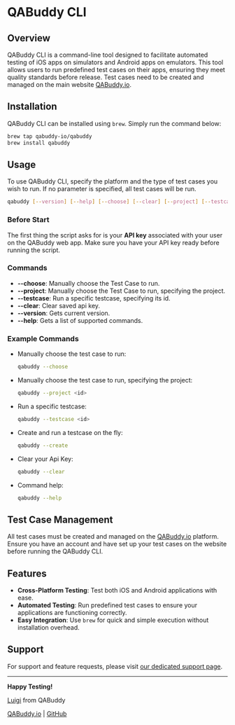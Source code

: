 
# QABuddy CLI

## Overview

QABuddy CLI is a command-line tool designed to facilitate automated testing of iOS apps on simulators and Android apps on emulators. This tool allows users to run predefined test cases on their apps, ensuring they meet quality standards before release. Test cases need to be created and managed on the main website [QABuddy.io](https://qabuddy.io).

## Installation

QABuddy CLI can be installed using `brew`. Simply run the command below:

```sh
brew tap qabuddy-io/qabuddy
brew install qabuddy
```

## Usage

To use QABuddy CLI, specify the platform and the type of test cases you wish to run. If no parameter is specified, all test cases will be run.

```sh
qabuddy [--version] [--help] [--choose] [--clear] [--project] [--testcase] [--clear]
```


### Before Start

The first thing the script asks for is your **API key** associated with your user on the QABuddy web app. Make sure you have your API key ready before running the script.

### Commands
- **--choose**: Manually choose the Test Case to run.
- **--project**: Manually choose the Test Case to run, specifying the project.
- **--testcase**: Run a specific testcase, specifying its id.
- **--clear**: Clear saved api key.
- **--version**: Gets current version.
- **--help**: Gets a list of supported commands.

### Example Commands


- Manually choose the test case to run:

  ```sh
  qabuddy --choose
  ```
- Manually choose the test case to run, specifying the project:

  ```sh
  qabuddy --project <id>
  ```
- Run a specific testcase:

  ```sh
  qabuddy --testcase <id>
  ```
- Create and run a testcase on the fly:

  ```sh
  qabuddy --create
  ```
- Clear your Api Key:

  ```sh
  qabuddy --clear
  ```
- Command help:

  ```sh
  qabuddy --help
  ```

## Test Case Management

All test cases must be created and managed on the [QABuddy.io](https://qabuddy.io) platform. Ensure you have an account and have set up your test cases on the website before running the QABuddy CLI.

## Features

- **Cross-Platform Testing**: Test both iOS and Android applications with ease.
- **Automated Testing**: Run predefined test cases to ensure your applications are functioning correctly.
- **Easy Integration**: Use `brew` for quick and simple execution without installation overhead.

## Support

For support and feature requests, please visit [our dedicated support page](https://qabuddy.canny.io/feature-requests).

---

**Happy Testing!**

[Luigi](https://x.com/luigidonadel) from QABuddy

[QABuddy.io](https://qabuddy.io) | [GitHub](https://github.com/donadev/qabuddy-cli)
